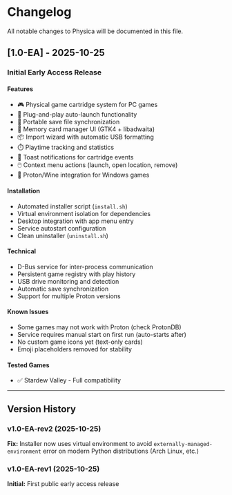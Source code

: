 # Changelog

All notable changes to Physica will be documented in this file.

## [1.0-EA] - 2025-10-25

### Initial Early Access Release

#### Features
- 🎮 Physical game cartridge system for PC games
- 🔌 Plug-and-play auto-launch functionality
- 💾 Portable save file synchronization
- 🎨 Memory card manager UI (GTK4 + libadwaita)
- 📦 Import wizard with automatic USB formatting
- ⏱️ Playtime tracking and statistics
- 🔔 Toast notifications for cartridge events
- 🖱️ Context menu actions (launch, open location, remove)
- 🐧 Proton/Wine integration for Windows games

#### Installation
- Automated installer script (`install.sh`)
- Virtual environment isolation for dependencies
- Desktop integration with app menu entry
- Service autostart configuration
- Clean uninstaller (`uninstall.sh`)

#### Technical
- D-Bus service for inter-process communication
- Persistent game registry with play history
- USB drive monitoring and detection
- Automatic save synchronization
- Support for multiple Proton versions

#### Known Issues
- Some games may not work with Proton (check ProtonDB)
- Service requires manual start on first run (auto-starts after)
- No custom game icons yet (text-only cards)
- Emoji placeholders removed for stability

#### Tested Games
- ✅ Stardew Valley - Full compatibility

---

## Version History

### v1.0-EA-rev2 (2025-10-25)
**Fix:** Installer now uses virtual environment to avoid `externally-managed-environment` error on modern Python distributions (Arch Linux, etc.)

### v1.0-EA-rev1 (2025-10-25)
**Initial:** First public early access release

